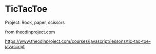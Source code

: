 # TicTacToe

Project: Rock, paper, scissors

from theodinproject.com

https://www.theodinproject.com/courses/javascript/lessons/tic-tac-toe-javascript
